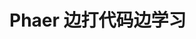 <!--
 * @Description: 
 * @Author: yang.xiaolong
 * @Date: 2022-01-20 10:08:43
 * @LastEditTime: 2022-01-20 19:11:02
 * @LastEditors: yang.xiaolong
-->
# Phaer 边打代码边学习